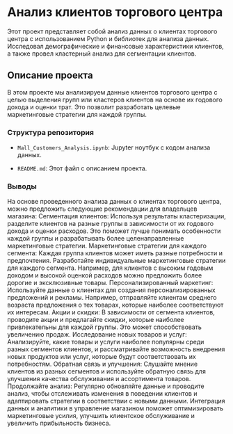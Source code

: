 # Анализ клиентов торгового центра

Этот проект представляет собой анализ данных о клиентах торгового центра с использованием Python и библиотек для анализа данных. 
Исследовал демографические и финансовые характеристики клиентов, а также провел кластерный анализ для сегментации клиентов.

## Описание проекта
В этом проекте мы анализируем данные клиентов торгового центра с целью выделения групп или кластеров клиентов на основе их годового дохода 
и оценки трат. Это позволит разработать целевые маркетинговые стратегии для каждой группы.

### Структура репозитория

- `Mall_Customers_Analysis.ipynb`: Jupyter ноутбук с кодом анализа данных.

- `README.md`: Этот файл с описанием проекта.

### Выводы
На основе проведенного анализа данных о клиентах торгового центра, можно предложить следующие рекомендации для владельцев магазина:
Сегментация клиентов: Используя результаты кластеризации, разделите клиентов на разные группы в зависимости от их годового дохода и оценки расходов. Это поможет лучше понимать особенности каждой группы и разрабатывать более целенаправленные маркетинговые стратегии.
Маркетинговые стратегии для каждого сегмента: Каждая группа клиентов может иметь разные потребности и предпочтения. Разработайте индивидуальные маркетинговые стратегии для каждого сегмента. Например, для клиентов с высоким годовым доходом и высокой оценкой расходов можно предложить более дорогие и эксклюзивные товары.
Персонализированный маркетинг: Используйте данные о клиентах для создания персонализированных предложений и рекламы. Например, отправляйте клиентам среднего возраста предложения о тех товарах, которые наиболее соответствуют их интересам.
Акции и скидки: В зависимости от сегмента клиентов, проводите акции и предлагайте скидки, которые наиболее привлекательны для каждой группы. Это может способствовать увеличению продаж.
Исследование новых товаров и услуг: Анализируйте, какие товары и услуги наиболее популярны среди разных сегментов клиентов, и рассматривайте возможность внедрения новых продуктов или услуг, которые будут соответствовать их потребностям.
Обратная связь и улучшения: Слушайте мнение клиентов из разных сегментов и используйте обратную связь для улучшения качества обслуживания и ассортимента товаров.
Продолжайте анализ: Регулярно обновляйте данные и проводите анализ, чтобы отслеживать изменения в поведении клиентов и адаптировать стратегии в соответствии с новыми данными.
Интеграция данных и аналитики в управление магазином поможет оптимизировать маркетинговые усилия, улучшить клиентское обслуживание и увеличить прибыльность бизнеса.
